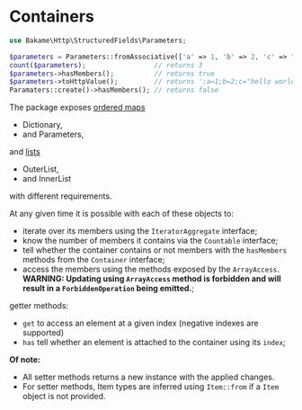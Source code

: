 # Containers

```php
use Bakame\Http\StructuredFields\Parameters;

$parameters = Parameters::fromAssociative(['a' => 1, 'b' => 2, 'c' => "hello world"]);
count($parameters);                 // returns 3
$parameters->hasMembers();          // returns true
$parameters->toHttpValue();         // returns ';a=1;b=2;c="hello world"'
Paramaters::create()->hasMembers(); // returns false
```

The package exposes [ordered maps](ordered-maps.md)

- Dictionary,
- and Parameters,

and [lists](lists.md) 

- OuterList,
- and InnerList

with different requirements.

At any given time it is possible with each of these objects to:

- iterate over its members using the `IteratorAggregate` interface;
- know the number of members it contains via the `Countable` interface;
- tell whether the container contains or not members with the `hasMembers` methods from the `Container` interface;
- access the members using the methods exposed by the `ArrayAccess`. **WARNING: Updating using `ArrayAccess` method is forbidden and will result in a `ForbiddenOperation` being emitted.**;

getter methods:

- `get` to access an element at a given index (negative indexes are supported)
- `has` tell whether an element is attached to the container using its `index`;

**Of note:**

- All setter methods returns a new instance with the applied changes.
- For setter methods, Item types are inferred using `Item::from` if a `Item` object is not provided.
